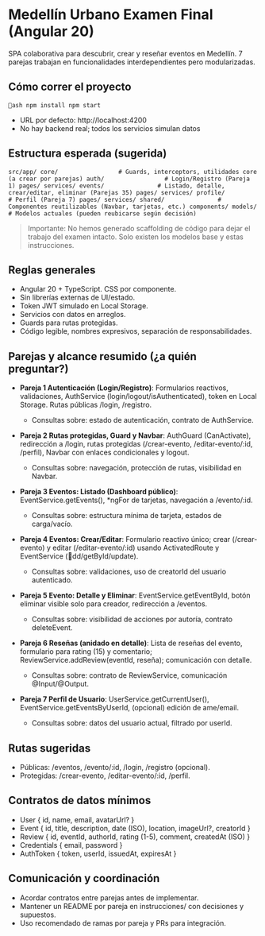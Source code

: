 ﻿# Medellín Urbano  Examen Final (Angular 20)

SPA colaborativa para descubrir, crear y reseñar eventos en Medellín. 7 parejas trabajan en funcionalidades interdependientes pero modularizadas.

## Cómo correr el proyecto

`ash
npm install
npm start
`

- URL por defecto: http://localhost:4200
- No hay backend real; todos los servicios simulan datos

## Estructura esperada (sugerida)

`
src/app/
  core/                 # Guards, interceptors, utilidades core (a crear por parejas)
  auth/                 # Login/Registro (Pareja 1)
    pages/
    services/
  events/               # Listado, detalle, crear/editar, eliminar (Parejas 35)
    pages/
    services/
  profile/              # Perfil (Pareja 7)
    pages/
    services/
  shared/               # Componentes reutilizables (Navbar, tarjetas, etc.)
    components/
    models/             # Modelos actuales (pueden reubicarse según decisión)
`

> Importante: No hemos generado scaffolding de código para dejar el trabajo del examen intacto. Solo existen los modelos base y estas instrucciones.

## Reglas generales
- Angular 20 + TypeScript. CSS por componente.
- Sin librerías externas de UI/estado.
- Token JWT simulado en Local Storage.
- Servicios con datos en arreglos.
- Guards para rutas protegidas.
- Código legible, nombres expresivos, separación de responsabilidades.

## Parejas y alcance resumido (¿a quién preguntar?)

- **Pareja 1  Autenticación (Login/Registro)**: Formularios reactivos, validaciones, AuthService (login/logout/isAuthenticated), token en Local Storage. Rutas públicas /login, /registro.
  - Consultas sobre: estado de autenticación, contrato de AuthService.

- **Pareja 2  Rutas protegidas, Guard y Navbar**: AuthGuard (CanActivate), redirección a /login, rutas protegidas (/crear-evento, /editar-evento/:id, /perfil), Navbar con enlaces condicionales y logout.
  - Consultas sobre: navegación, protección de rutas, visibilidad en Navbar.

- **Pareja 3  Eventos: Listado (Dashboard público)**: EventService.getEvents(), *ngFor de tarjetas, navegación a /evento/:id.
  - Consultas sobre: estructura mínima de tarjeta, estados de carga/vacío.

- **Pareja 4  Eventos: Crear/Editar**: Formulario reactivo único; crear (/crear-evento) y editar (/editar-evento/:id) usando ActivatedRoute y EventService (dd/getById/update).
  - Consultas sobre: validaciones, uso de creatorId del usuario autenticado.

- **Pareja 5  Evento: Detalle y Eliminar**: EventService.getEventById, botón eliminar visible solo para creador, redirección a /eventos.
  - Consultas sobre: visibilidad de acciones por autoría, contrato deleteEvent.

- **Pareja 6  Reseñas (anidado en detalle)**: Lista de reseñas del evento, formulario para rating (15) y comentario; ReviewService.addReview(eventId, reseña); comunicación con detalle.
  - Consultas sobre: contrato de ReviewService, comunicación @Input/@Output.

- **Pareja 7  Perfil de Usuario**: UserService.getCurrentUser(), EventService.getEventsByUserId, (opcional) edición de 
ame/email.
  - Consultas sobre: datos del usuario actual, filtrado por userId.

## Rutas sugeridas
- Públicas: /eventos, /evento/:id, /login, /registro (opcional).
- Protegidas: /crear-evento, /editar-evento/:id, /perfil.

## Contratos de datos mínimos
- User { id, name, email, avatarUrl? }
- Event { id, title, description, date (ISO), location, imageUrl?, creatorId }
- Review { id, eventId, authorId, rating (1-5), comment, createdAt (ISO) }
- Credentials { email, password }
- AuthToken { token, userId, issuedAt, expiresAt }

## Comunicación y coordinación
- Acordar contratos entre parejas antes de implementar.
- Mantener un README por pareja en instrucciones/ con decisiones y supuestos.
- Uso recomendado de ramas por pareja y PRs para integración.
